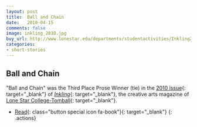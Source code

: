 ```yaml
---
layout: post
title:  Ball and Chain
date:   2010-04-15
comments: false
image: inkling_2010.jpg
buy_url: http://www.lonestar.edu/departments/studentactivities/Inkling2010.pdf
categories: 
- short-stories
---
```


## Ball and Chain

"Ball and Chain" was the Third Place Prose Winner (tie) in the [2010 issue][inkling2010]{: target="_blank"} of [*Inkling*][inkling]{: target="_blank"}, the creative
arts magazine of [Lone Star College-Tomball][lsc]{: target="_blank"}.

- [Read][inkling2010]{: class="button special icon fa-book"}{: target="_blank"}
{: .actions}

<br />
<br />
<br />
<br />
<br />
<br />
<br />

[inkling2010]:http://www.lonestar.edu/departments/studentactivities/Inkling2010.pdf
[inkling]:http://www.lonestar.edu/past-inkling-issues.htm
[lsc]:http://www.lonestar.edu/tomball.htm